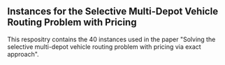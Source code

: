 ## Instances for the Selective Multi-Depot Vehicle Routing Problem with Pricing

This respositry contains the 40 instances used in the paper "Solving the selective multi-depot vehicle routing problem with pricing via exact approach".
